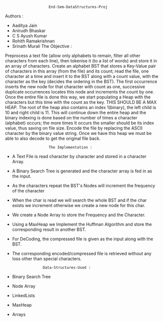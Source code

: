 			            End-Sem-DataStructures-Proj
Authors :
* Aaditya Jain
* Anirudh Bhaskar
* C S Ayush Kumar
* Rohith Ramakrishnan
* Srinath Murali
					   The Objective : 

Preprocess a text file (allow only alphabets to remain, filter all other characters from each line), then tokenise it (to a list of words) and store it in an array of characters. Create an alphabet BST that stores a Key-Value pair of characters in this array (from the file) and its count; read the file, one character at a time and insert it to the BST along with a count value, with the character as the key (decides the ordering in the BST). The first occurrence inserts the new node for that character with count as one, successive duplicate occurrences locates this node and increments the count by one. Once the entire file is done this way, we start populating a Heap with the characters but this time with the count as the key. THIS SHOULD BE A MAX HEAP. The root of the heap also contains an index 1(binary), the left child is 10 and right child is 11. This will continue down the entire heap and the binary indexing is done based on the number of times a character (alphabet) occurs; the more times It occurs the smaller should be its index value, thus saving on file size. Encode the file by replacing the ASCII character by the binary value string. Once we have this heap we must be able to also decode to get the original file back.

				        The Implementation :

* A Text File is read character by character and stored in a character Array.
* A Binary Search Tree is generated and the character array is fed in as the input.
* As the characters repeat the BST's Nodes will increment the frequency of the character 
* When the char is read we will search the whole BST and if the char exists we increment otherwise we create a new 	    node for this char.
* We create a Node Array to store the Frequency and the Character.
* Using a MaxHeap we Implement the Huffman Algorithm and store the corresponding result in another BST.
* For DeCoding, the compressed file is given as the input along with the BST.
* The corresponding encoded/compressed file is retrieved without any loss other than special characters.

					Data-Structures-Used :
					
 *  Binary Search Tree
 *  Node Array 
 *  LinkedLists
 *  MaxHeap
 *  Arrays
					

